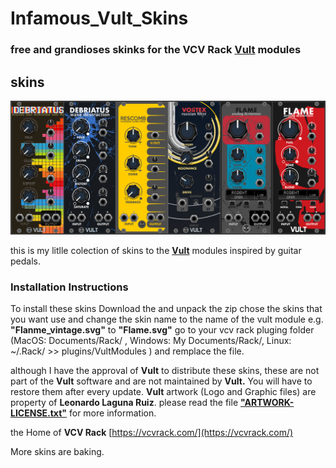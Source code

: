 # Infamous_Vult_Skins
### free and grandioses skinks for the VCV Rack [Vult](https://modlfo.github.io/VultModules/) modules 
## skins 
![alt text](https://raw.githubusercontent.com/infamedavid/infamous_vult_skins/master/preview.png "preview")

this is my litlle colection of skins to the  [**Vult**](https://github.com/modlfo/VultModules) modules inspired by guitar pedals.

### Installation Instructions

To install these skins Download the and  unpack the zip  chose the skins that you want use and change the skin name to the name of the vult module e.g. **"Flanme_vintage.svg"** to **"Flame.svg"** go to your vcv rack pluging folder (MacOS: Documents/Rack/ , Windows: My Documents/Rack/, Linux: ~/.Rack/ >> plugins/VultModules ) and remplace the file.

although I have the approval of **Vult** to distribute these skins, these are not part of the **Vult** software and are not maintained by **Vult.** You will have to restore them after every update. **Vult** artwork (Logo and Graphic files) are property of **Leonardo Laguna Ruiz**. please read the file [**"ARTWORK-LICENSE.txt"**](https://github.com/infamedavid/infamous_vult_skins/blob/master/ARTWORK-LICENSE.txt) for more information.

the Home of **VCV Rack** [https://vcvrack.com/](https://vcvrack.com/)

More skins are baking.
